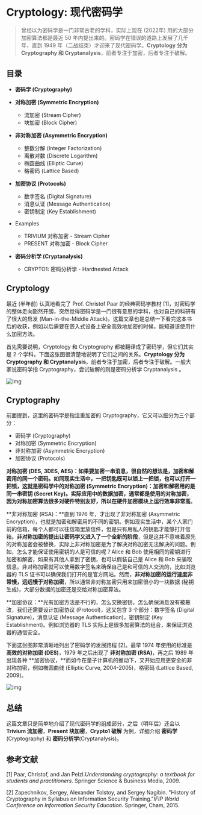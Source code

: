 Cryptology: 现代密码学
===================

> 曾经以为密码学是一门非常古老的学科，实际上现在 (2022年) 用的大部分加密算法都是最近 50 年内提出来的。密码学在错误的道路上发展了几千年，直到 1949 年（二战结束）才迎来了现代密码学。**Cryptology 分为 Cryptography 和 Cryptanalysis**，前者专注于加密，后者专注于破解。

## 目录

- **密码学 (Cryptography)**
- **对称加密 (Symmetric Encryption)**

  - 流加密 (Stream Cipher)
  - 块加密 (Block Cipher)

- **非对称加密 (Asymmetric Encryption)**

  - 整数分解 (Integer Factorization)
  - 离散对数 (Discrete Logarithm)
  - 椭圆曲线 (Elliptic Curve)
  - 格密码 (Lattice Based)

- **加密协议 (Protocols)**

  - 数字签名 (Digital Signature)
  - 消息认证 (Message Authentication)
  - 密钥制定 (Key Establishment)

- Examples

  - TRIVIUM 对称加密 - Stream Cipher
  - PRESENT 对称加密 - Block Cipher

- **密码分析学 (Cryptanalysis)**

  - CRYPTO1: 密码分析学 - Hardnested Attack

  

## Cryptology

最近 (半年前) 认真地看完了 Prof. Christof Paar 的经典密码学教材 [1]，对密码学的整体走向豁然开朗，突然觉得密码学是一门很有意思的学科，也对自己的科研有了很大的启发 (Man-in-the-Middle Attack)。这篇文章也是总结一下看完这本书后的收获，例如以后需要在嵌入式设备上安全高效地加密的时候，能知道该使用什么加密方法。

首先需要说明，Cryptology 和 Cryptography 都被翻译成了密码学，但它们其实是 2 个学科，下面这张图很清楚地说明了它们之间的关系。**Cryptology 分为 Cryptography 和 Cryptanalysis**，前者专注于加密，后者专注于破解。一般大家说密码学指 Cryptography，尝试破解的则是密码分析学 Cryptanalysis 。

![img](https://doc.wuhanstudio.cc/posts/cryptology/cryptology.jpg)



## Cryptography

前面提到，这里的密码学是指注重加密的 Cryptography，它又可以细分为三个部分：

- 密码学 (Cryptography)
- 对称加密 (Symmetric Encryption)
- 非对称加密 (Asymmetric Encryption)
- 加密协议 (Protocols)



**对称加密 (DES, 3DES, AES)：**如果要加密一串消息，很自然的想法是，加密和解密用的同一个密码。如同现实生活中，一把钥匙既可以锁上一把锁，也可以打开一把锁，这就是密码学中的对称加密 (Symmetric Encryption)：加密和解密用的是同一串密钥 (Secret Key)。实际应用中的数据加密，通常都是使用的对称加密，因为**对称加密算法很多对硬件特别友好，所以在硬件加密模块上运行效率非常高**。

**非对称加密 (RSA)：**直到 1976 年，才出现了非对称加密 (Asymmetric Encryption)，也就是加密和解密用的不同的密钥。例如现实生活中，某个人家门前的信箱，每个人都可以往信箱里放信件，但是只有用私人的钥匙才能够打开信箱。**非对称加密的提出让密码学又进入了一个全新的阶段**，但是这并不意味着原先的对称加密会被替换，实际上非对称加密是为了解决对称加密无法解决的问题。例如，怎么才能保证使用密钥的人是可信的呢？Alice 和 Bob 使用相同的密钥进行加密和解密，如果有其他人拿到了密钥，也可以假装自己是 Alice 和 Bob 来骗取信息。非对称加密就可以使用数字签名来确保自己是和可信的人交流的，比如浏览器的 TLS 证书可以确保我们打开的是官方网站。然而，**非对称加密的运行速度非常慢，远远慢于对称加密**，所以通常非对称加密只用来加密很小的一块数据 (秘钥生成)，大部分数据的加密还是交给对称加密算法。

**加密协议：**光有加密方法是不行的，怎么交换密钥，怎么确保消息没有被篡改，我们还需要设计加密协议 (Protocol)，这又包含 3 个部分：数字签名 (Digital Signature)，消息认证 (Message Authentication)，密钥制定 (Key Establishment)。例如浏览器的 TLS 实际上是很多加密算法的组合，来保证浏览器的通信安全。

下面这张图非常清晰地列出了密码学的发展路程 [2]。最早 1974 年使用的标准是 **高效的对称加密 (DES)**，1979 年之后出现了 **非对称加密 (RSA)**，再之后 1989 年出现各种 **加密协议，**而如今在量子计算机的推动下，又开始应用更安全的非对称加密，例如椭圆曲线 (Elliptic Curve, 2004-2005)，格密码 (Lattice Based, 2009)。

![img](https://doc.wuhanstudio.cc/posts/cryptology/cryptography.png)



## 总结

这篇文章只是简单地介绍了现代密码学的组成部分，之后（明年后）还会以 **Trivium 流加密**，**Present 块加密**，**Crypto1 破解** 为例，详细介绍 **密码学** (Cryptography) 和 **密码分析学**(Cryptanalysis)。



## 参考文献

[1] Paar, Christof, and Jan Pelzl.*Understanding cryptography: a textbook for students and practitioners*. Springer Science & Business Media, 2009.

[2] Zapechnikov, Sergey, Alexander Tolstoy, and Sergey Nagibin. "History of Cryptography in Syllabus on Information Security Training."*IFIP World Conference on Information Security Education*. Springer, Cham, 2015.